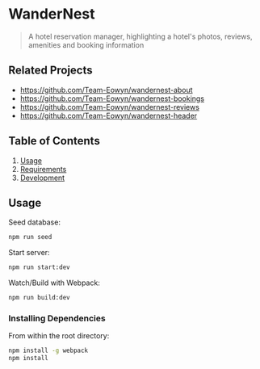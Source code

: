 # WanderNest

> A hotel reservation manager, highlighting a hotel's photos, reviews, amenities and booking information

## Related Projects

  - https://github.com/Team-Eowyn/wandernest-about
  - https://github.com/Team-Eowyn/wandernest-bookings
  - https://github.com/Team-Eowyn/wandernest-reviews
  - https://github.com/Team-Eowyn/wandernest-header

## Table of Contents

1. [Usage](#Usage)
1. [Requirements](#requirements)
1. [Development](#development)

## Usage
Seed database:
```sh
npm run seed
```
Start server:
```sh
npm run start:dev
```
Watch/Build with Webpack:
```sh
npm run build:dev
```
### Installing Dependencies

From within the root directory:

```sh
npm install -g webpack
npm install
```


